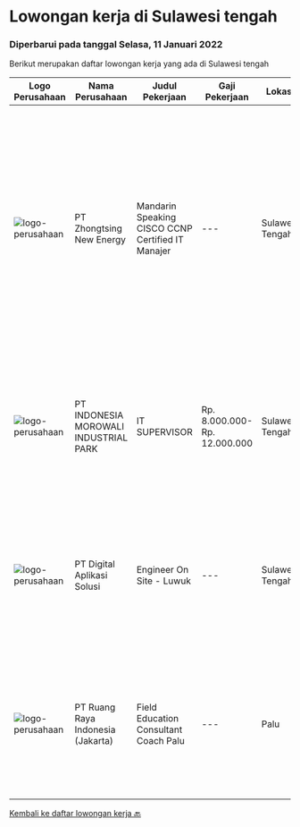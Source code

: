 
  # Lowongan kerja di Sulawesi tengah

  ### Diperbarui pada tanggal Selasa, 11 Januari 2022

  Berikut merupakan daftar lowongan kerja yang ada di Sulawesi tengah

  |Logo Perusahaan | Nama Perusahaan | Judul Pekerjaan | Gaji Pekerjaan | Lokasi | Deskripsi | Tanggal diunggah | Pranala |
  | -------------- | --------------- | --------------- | --------- | --------- | -------------- | ------- | ----------- |
  |![logo-perusahaan](https://us.123rf.com/450wm/pavelstasevich/pavelstasevich1811/pavelstasevich181101027/112815900-stock-vector-no-image-available-icon-flat-vector.jpg?ver=6)|PT Zhongtsing New Energy|Mandarin Speaking CISCO CCNP Certified IT Manajer|---|Sulawesi Tengah|IT经理岗位Mandarin Speaking CISCO CCNP Certified IT Manajer 岗位职责1、负责公司内部弱电系统建设维护及管理;2、根据集团信息化中心总体目标，执行相关工作计划；3、负责印尼基地IT部门规划和管理，完善内部运维，技术储备，团队建设等TANGGUNG...|Rabu, 05 Januari 2022|https://www.jobstreet.co.id/id/job/mandarin-speaking-cisco-ccnp-certified-it-manajer-3744071?token=0~05ed2259-eaed-4daa-a8e6-a7382ac175a3&sectionRank=1&jobId=jobstreet-id-job-3744071|
|![logo-perusahaan](https://image-service-cdn.seek.com.au/6f1b26962eca03f7c9c9a38ff9e9e5d35b6482b4/ee4dce1061f3f616224767ad58cb2fc751b8d2dc)|PT INDONESIA MOROWALI INDUSTRIAL PARK|IT SUPERVISOR|Rp. 8.000.000-Rp. 12.000.000|Sulawesi Tengah|JOB REQUIREMENT Minimum 25-40 years old Have good integrity and personal Bachelor Degree (S1) in Computer Science, Engineering or Information...|Selasa, 04 Januari 2022|https://www.jobstreet.co.id/id/job/it-supervisor-3741380?token=0~05ed2259-eaed-4daa-a8e6-a7382ac175a3&sectionRank=2&jobId=jobstreet-id-job-3741380|
|![logo-perusahaan](https://image-service-cdn.seek.com.au/803ca9e304087209684240b35ebd588ba2398a65/ee4dce1061f3f616224767ad58cb2fc751b8d2dc)|PT Digital Aplikasi Solusi|Engineer On Site - Luwuk|---|Sulawesi Tengah|Job Description: Performing operation and maintenance activities Communicating with manufacturer’s TAC (Technical Assistance Center) and/or utilizing...|Rabu, 05 Januari 2022|https://www.jobstreet.co.id/id/job/engineer-on-site-luwuk-3733131?token=0~05ed2259-eaed-4daa-a8e6-a7382ac175a3&sectionRank=3&jobId=jobstreet-id-job-3733131|
|![logo-perusahaan](https://image-service-cdn.seek.com.au/7eee59ea5934120f389dd02961ddcb6b62946481/ee4dce1061f3f616224767ad58cb2fc751b8d2dc)|PT Ruang Raya Indonesia (Jakarta)|Field Education Consultant Coach Palu|---|Palu|Ruangguru is a tech-enabled education company that provides a one-stop learning experience for students to have better access to quality content and...|Kamis, 23 Desember 2021|https://www.jobstreet.co.id/id/job/field-education-consultant-coach-palu-1030017364?token=0~05ed2259-eaed-4daa-a8e6-a7382ac175a3&sectionRank=4&jobId=jobstreet-id-job-1030017364|


  [Kembali ke daftar lowongan kerja 🔙](../README.md#daftar-lowongan-kerja)
  